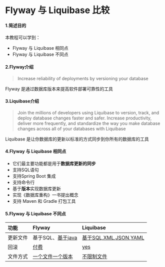 # Flyway 与 Liquibase 比较

#### 1.简述目的
本教程可以学到： 
 * Flyway 与 Liquibase 相同点
 * Flyway 与 Liquibase 不同点 

#### 2.Flyway介绍
> Increase reliability of deployments by
versioning your database

Flyway 是通过数据库版本来提高软件部署可靠性的工具

#### 3.Liquibase介绍
>Join the millions of developers using Liquibase to version, track, and deploy database changes faster and safer. Increase productivity, deliver more frequently, and standardize the way you make database changes across all of your databases with Liquibase

Liquibase 是让你数据库的更新以标准的方式同步到你所有的数据库的工具

#### 4.Flyway 与 Liquibase 相同点

* 它们最主要功能都是用于**数据库更新的同步**
* 支持SQL语句
* 支持Spring Boot 集成
* 支持命令行
* 基于**版本**实现数据库更新
* 实现《数据库重构》一书提出概念
* 支持 Maven 和 Gradle 打包工具

#### 5.Flyway 与 Liquibase 不同点

|功能|Flyway|Liquibase|
|:--|:--|:--|
|更新文件|基于SQL、[基于java](https://documentation.red-gate.com/fd/tutorial-java-based-migrations-184127624.html)|[基于SQL,XML,JSON,YAML](https://docs.liquibase.com/start/get-started/liquibase-sql.html)|
|回滚|[付费](https://documentation.red-gate.com/fd/tutorial-undo-migrations-184127627.html)|[yes](https://docs.liquibase.com/commands/rollback/rollback-by-tag.html)|
|文件方式|[一个文件一个版本](https://documentation.red-gate.com/fd/migrations-184127470.html)|[不限制文件](https://docs.liquibase.com/concepts/changelogs/changeset.html)|